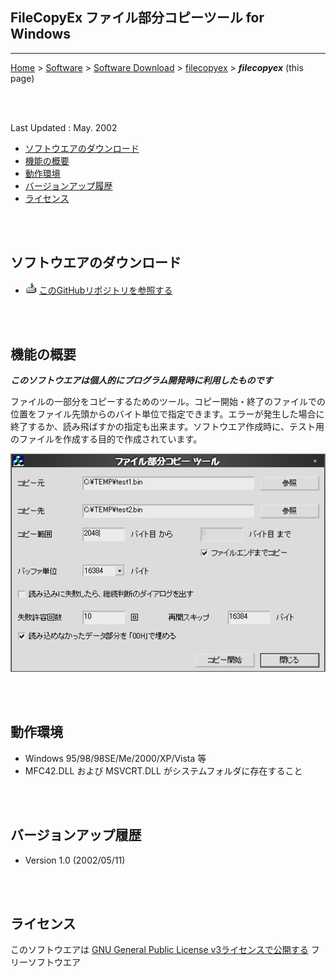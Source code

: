 ## FileCopyEx ファイル部分コピーツール for Windows<!-- omit in toc -->

---
[Home](https://oasis3855.github.io/webpage/) > [Software](https://oasis3855.github.io/webpage/software/index.html) > [Software Download](https://oasis3855.github.io/webpage/software/software-download.html) > [filecopyex](../ddisk/README.md) > ***filecopyex*** (this page)

<br />
<br />

Last Updated : May. 2002

- [ソフトウエアのダウンロード](#ソフトウエアのダウンロード)
- [機能の概要](#機能の概要)
- [動作環境](#動作環境)
- [バージョンアップ履歴](#バージョンアップ履歴)
- [ライセンス](#ライセンス)

<br />
<br />

## ソフトウエアのダウンロード

- ![download icon](../readme_pics/soft-ico-download-darkmode.gif)   [このGitHubリポジトリを参照する](../filecopyex/download) 

<br />
<br />

## 機能の概要

***このソフトウエアは個人的にプログラム開発時に利用したものです***

ファイルの一部分をコピーするためのツール。コピー開始・終了のファイルでの位置をファイル先頭からのバイト単位で指定できます。エラーが発生した場合に終了するか、読み飛ばすかの指定も出来ます。ソフトウエア作成時に、テスト用のファイルを作成する目的で作成されています。 

![メインダイアログ](readme_pics/soft-filecpex-dlg.png)

<br />
<br />

## 動作環境

- Windows 95/98/98SE/Me/2000/XP/Vista 等
- MFC42.DLL および MSVCRT.DLL がシステムフォルダに存在すること

<br />
<br />

## バージョンアップ履歴

- Version 1.0 (2002/05/11)

<br />
<br />

## ライセンス

このソフトウエアは [GNU General Public License v3ライセンスで公開する](https://gpl.mhatta.org/gpl.ja.html) フリーソフトウエア
